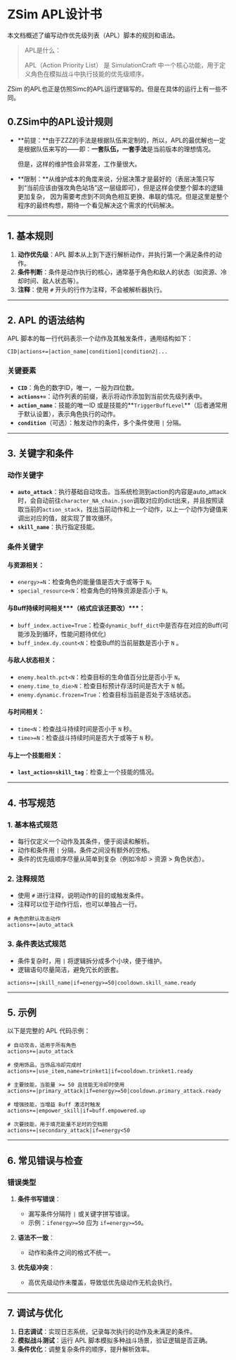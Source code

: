 
# ZSim APL设计书

本文档概述了编写动作优先级列表（APL）脚本的规则和语法。

> APL是什么：
>
> APL（Action Priority List） 是 SimulationCraft 中一个核心功能，用于定义角色在模拟战斗中执行技能的优先级顺序。

ZSim 的APL也正是仿照Simc的APL运行逻辑写的。但是在具体的运行上有一些不同。

## **0.ZSim中的APL设计规则**

- **前提：**由于ZZZ的手法是根据队伍来定制的，所以，APL的最优解也一定是根据队伍来写的——即：**一套队伍，一套手法**是当前版本的理想情况。

  但是，这样的维护性会非常差，工作量很大。

- **限制：**从维护成本的角度来说，分层决策才是最好的（表层决策只写到“当前应该由强攻角色站场”这一层级即可），但是这样会使整个脚本的逻辑更加复杂， 因为需要考虑到不同角色相互更换、串联的情况。但是这里是整个程序的最终构想，期待一个看见解决这个需求的代码解决。

---

## 1. 基本规则

1. **动作优先级**：APL 脚本从上到下逐行解析动作，并执行第一个满足条件的动作。
2. **条件判断**：条件是动作执行的核心，通常基于角色和敌人的状态（如资源、冷却时间、敌人状态等）。
3. **注释**：使用 `#` 开头的行作为注释，不会被解析器执行。

---

## 2. APL 的语法结构

APL 脚本的每一行代码表示一个动作及其触发条件，通用结构如下：

```
CID|actions+=|action_name|condition1|condition2|...
```

### 关键要素

- **`CID`**：角色的数字ID，唯一，一般为四位数。
- **`actions+=`**：动作列表的前缀，表示将动作添加到当前优先级列表中。
- **`action_name`**：技能的唯一ID 或是技能的**`TriggerBuffLevel`**（后者通常用于默认设置），表示角色执行的动作。
- **`condition`**（可选）：触发动作的条件，多个条件使用 `|` 分隔。

---

## 3. 关键字和条件

### 动作关键字

- **`auto_attack`**：执行基础自动攻击。当系统检测到action的内容是auto_attack时，会自动前往`character_NA_chain.json`调取对应的dict出来，并且按照读取当前的`action_stack`，找出当前动作和上一个动作，以上一个动作为键值来调出对应的值，就实现了普攻循环。
- **`skill_name`**：执行指定技能。

### 条件关键字

#### 与资源相关：
- `energy>=N`：检查角色的能量值是否大于或等于 `N`。
- `special_resource<N`：检查角色的特殊资源是否小于 `N`。

#### 与Buff持续时间相关***（格式应该还要改）***：
- `buff_index.active=True`：检查`dynamic_buff_dict`中是否存在对应的Buff(可能涉及到循环，性能问题待优化)
- `buff_index.dy.count<N`：检查Buff的当前层数是否小于 `N` 。

#### 与敌人状态相关：
- `enemy.health.pct<N`：检查目标的生命值百分比是否小于 `N`。
- `enemy.time_to_die>N`：检查目标预计存活时间是否大于 `N` 帧。
- `enemy.dynamic.frozen=True`：检查目标当前是否处于冻结状态。

#### 与时间相关：
- `time<N`：检查战斗持续时间是否小于 `N` 秒。
- `time>=N`：检查战斗持续时间是否大于或等于 `N` 秒。

#### 与上一个技能相关：

- **`last_action=skill_tag`**：检查上一个技能的情况。

---

## 4. 书写规范

### 1. 基本格式规范
- 每行仅定义一个动作及其条件，便于阅读和解析。
- 动作和条件用 `|` 分隔，条件之间没有额外的空格。
- 条件的优先级顺序尽量从简单到复杂（例如冷却 > 资源 > 角色状态）。

### 2. 注释规范
- 使用 `#` 进行注释，说明动作的目的或触发条件。
- 注释可以位于动作行后，也可以单独占一行。

```apl
# 角色的默认攻击动作
actions+=|auto_attack
```

### 3. 条件表达式规范
- 条件复杂时，用 `|` 将逻辑拆分成多个小块，便于维护。
- 逻辑语句尽量简洁，避免冗长的嵌套。

```apl
actions+=|skill_name|if=energy>=50|cooldown.skill_name.ready
```

---

## 5. 示例

以下是完整的 APL 代码示例：

```apl
# 自动攻击，适用于所有角色
actions+=|auto_attack

# 使用饰品，当饰品冷却完成时
actions+=|use_item,name=trinket1|if=cooldown.trinket1.ready

# 主要技能，当能量 >= 50 且技能无冷却时使用
actions+=|primary_attack|if=energy>=50|cooldown.primary_attack.ready

# 增强技能，当增益 Buff 激活时触发
actions+=|empower_skill|if=buff.empowered.up

# 次要技能，用于填充能量不足时的空档期
actions+=|secondary_attack|if=energy<50
```

---

## 6. 常见错误与检查

### 错误类型
1. **条件书写错误**：
   - 漏写条件分隔符 `|` 或关键字拼写错误。
   - 示例：`ifenergy>=50` 应为 `if=energy>=50`。

2. **语法不一致**：
   - 动作和条件之间的格式不统一。

3. **优先级冲突**：
   - 高优先级动作未覆盖，导致低优先级动作无机会执行。

---

## 7. 调试与优化

1. **日志调试**：实现日志系统，记录每次执行的动作及未满足的条件。
2. **模拟战斗测试**：运行 APL 脚本模拟多种战斗场景，验证逻辑是否正确。
3. **条件优化**：调整复杂条件的顺序，提升解析效率。
